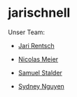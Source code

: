 # jarischnell
Unser Team:

* [Jari Rentsch](https://github.com/tiray7)

* [Nicolas Meier](https://github.com/nicolasmeier)

* [Samuel Stalder](https://github.com/samuelstalder)

* [Sydney Nguyen](https://github.com/sydneynguyencs)
